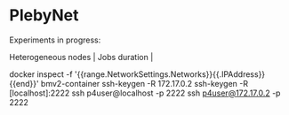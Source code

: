 # PlebyNet


Experiments in progress:

Heterogeneous nodes | Jobs duration | 


docker inspect -f '{{range.NetworkSettings.Networks}}{{.IPAddress}}{{end}}' bmv2-container
ssh-keygen -R 172.17.0.2
ssh-keygen -R [localhost]:2222
ssh p4user@localhost -p 2222
ssh p4user@172.17.0.2 -p 2222
